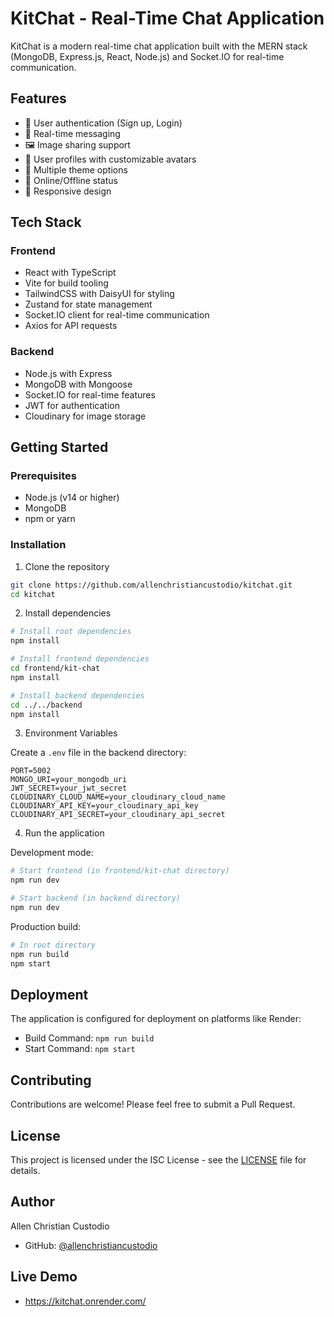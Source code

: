 # KitChat - Real-Time Chat Application

KitChat is a modern real-time chat application built with the MERN stack (MongoDB, Express.js, React, Node.js) and Socket.IO for real-time communication.

## Features

- 🔐 User authentication (Sign up, Login)
- 💬 Real-time messaging
- 🖼️ Image sharing support
- 👤 User profiles with customizable avatars
- 🎨 Multiple theme options
- 🔴 Online/Offline status
- 📱 Responsive design

## Tech Stack

### Frontend
- React with TypeScript
- Vite for build tooling
- TailwindCSS with DaisyUI for styling
- Zustand for state management
- Socket.IO client for real-time communication
- Axios for API requests

### Backend
- Node.js with Express
- MongoDB with Mongoose
- Socket.IO for real-time features
- JWT for authentication
- Cloudinary for image storage

## Getting Started

### Prerequisites
- Node.js (v14 or higher)
- MongoDB
- npm or yarn

### Installation

1. Clone the repository
```bash
git clone https://github.com/allenchristiancustodio/kitchat.git
cd kitchat
```

2. Install dependencies
```bash
# Install root dependencies
npm install

# Install frontend dependencies
cd frontend/kit-chat
npm install

# Install backend dependencies
cd ../../backend
npm install
```

3. Environment Variables

Create a `.env` file in the backend directory:
```env
PORT=5002
MONGO_URI=your_mongodb_uri
JWT_SECRET=your_jwt_secret
CLOUDINARY_CLOUD_NAME=your_cloudinary_cloud_name
CLOUDINARY_API_KEY=your_cloudinary_api_key
CLOUDINARY_API_SECRET=your_cloudinary_api_secret
```

4. Run the application

Development mode:
```bash
# Start frontend (in frontend/kit-chat directory)
npm run dev

# Start backend (in backend directory)
npm run dev
```

Production build:
```bash
# In root directory
npm run build
npm start
```

## Deployment

The application is configured for deployment on platforms like Render:

- Build Command: `npm run build`
- Start Command: `npm start`

## Contributing

Contributions are welcome! Please feel free to submit a Pull Request.

## License

This project is licensed under the ISC License - see the [LICENSE](LICENSE) file for details.

## Author

Allen Christian Custodio
- GitHub: [@allenchristiancustodio](https://github.com/allenchristiancustodio)

## Live Demo
- https://kitchat.onrender.com/
